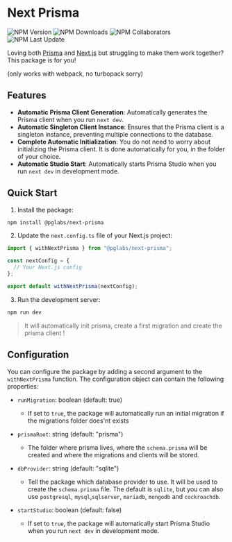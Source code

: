 # Next Prisma

![NPM Version](https://img.shields.io/npm/v/%40pglabs%2Fnext-prisma)
![NPM Downloads](https://img.shields.io/npm/d18m/%40pglabs%2Fnext-prisma)
![NPM Collaborators](https://img.shields.io/npm/collaborators/%40pglabs%2Fnext-prisma)
![NPM Last Update](https://img.shields.io/npm/last-update/%40pglabs%2Fnext-prisma)

Loving both [Prisma](https://www.prisma.io/) and [Next.js](https://nextjs.org/) but struggling to make them work together? This package is for you!

(only works with webpack, no turbopack sorry)

## Features

- **Automatic Prisma Client Generation**: Automatically generates the Prisma client when you run `next dev`.
- **Automatic Singleton Client Instance**: Ensures that the Prisma client is a singleton instance, preventing multiple connections to the database.
- **Complete Automatic Initialization**: You do not need to worry about initializing the Prisma client. It is done automatically for you, in the folder of your choice.
- **Automatic Studio Start**: Automatically starts Prisma Studio when you run `next dev` in development mode.

## Quick Start

1. Install the package:

```bash
npm install @pglabs/next-prisma
```

2. Update the `next.config.ts` file of your Next.js project:

```typescript
import { withNextPrisma } from "@pglabs/next-prisma";

const nextConfig = {
  // Your Next.js config
};

export default withNextPrisma(nextConfig);
```

3. Run the development server:

```bash
npm run dev
```

> It will automatically init prisma, create a first migration and create the prisma client !

## Configuration

You can configure the package by adding a second argument to the `withNextPrisma` function. The configuration object can contain the following properties:

- `runMigration`: boolean (default: true)

  - If set to `true`, the package will automatically run an initial migration if the migrations folder does'nt exists

- `prismaRoot`: string (default: "prisma")

  - The folder where prisma lives, where the `schema.prisma` will be created and where the migrations and clients will be stored.

- `dbProvider`: string (default: "sqlite")
  - Tell the package which database provider to use. It will be used to create the `schema.prisma` file. The default is `sqlite`, but you can also use `postgresql`, `mysql`,`sqlserver`, `mariadb`, `mongodb` and `cockroachdb`.

- `startStudio`: boolean (default: false)
  - If set to `true`, the package will automatically start Prisma Studio when you run `next dev` in development mode.
